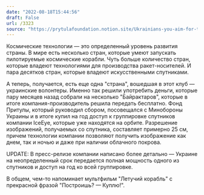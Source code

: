 ```yaml
---
date: "2022-08-18T15:44:56"
draft: False
url: /3323
source: "https://prytulafoundation.notion.site/Ukrainians-you-aim-for-the-stars-54b2d926b4da41d69c03c52831ad161b"
---
```


Космические технологии — это определенный уровень развития страны. В мире есть несколько стран, которые умеют запускать пилотируемые космические корабли. Чуть больше количество стран, которые владеют технологиями для производства ракет-носителей. И пара десятков стран, которые владеют искусственными спутниками.

А теперь, получается, есть еще одна "страна", вошедшая в этот клуб — украинские волонтеры. Именно так решили употребить деньги, которые пару месяцев назад собрали на несколько "Байрактаров", которые в итоге компания-производитель решила передать бесплатно. Фонд Притулы, который руководил сбором, посовещался с Минобороны Украины и в итоге купил на год доступ к группировке спутников компании IceEye, которые уже находятся на орбите. Разрешение изображений, получаемых со спутника, составляет примерно 25 см, причем технологии компании позволяют получить изображение как днем, так и ночью и даже при наличии облачного покрова.

UPDATE: В пресс-релизе компании написано более детально — Украине на неопределенный срок передается полная мощность одного из спутников и доступ на год ко всей группировке.

В общем, чем-то напоминает мультфильм "Летучий корабль" с прекрасной фразой "Построишь? — Куплю!".
